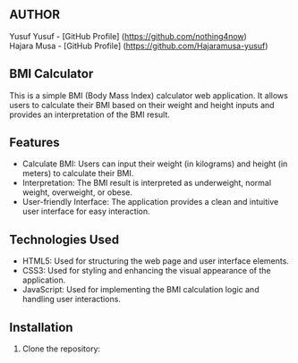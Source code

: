 ## AUTHOR
Yusuf Yusuf - [GitHub Profile] (https://github.com/nothing4now)
<br>
Hajara Musa - [GitHub Profile] (https://github.com/Hajaramusa-yusuf)


## BMI Calculator

This is a simple BMI (Body Mass Index) calculator web application. It allows users to calculate their BMI based on their weight and height inputs and provides an interpretation of the BMI result.

## Features

- Calculate BMI: Users can input their weight (in kilograms) and height (in meters) to calculate their BMI.
- Interpretation: The BMI result is interpreted as underweight, normal weight, overweight, or obese.
- User-friendly Interface: The application provides a clean and intuitive user interface for easy interaction.

## Technologies Used

- HTML5: Used for structuring the web page and user interface elements.
- CSS3: Used for styling and enhancing the visual appearance of the application.
- JavaScript: Used for implementing the BMI calculation logic and handling user interactions.

## Installation

1. Clone the repository:
